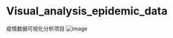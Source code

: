 # Visual_analysis_epidemic_data
疫情数据可视化分析项目
![image](https://github.com/star-start/Visual_analysis_epidemic_data/assets/111479382/8d3f883b-a27d-4679-afe1-4f2b2735c8a2)
